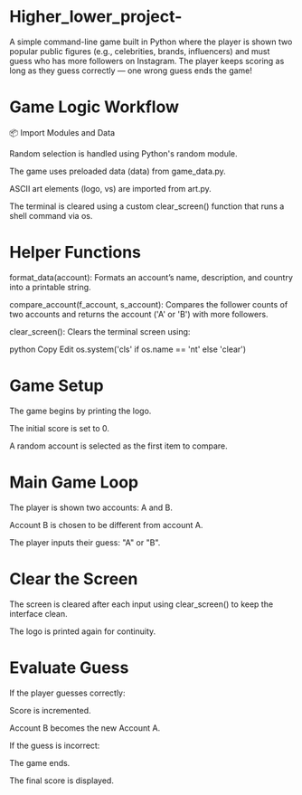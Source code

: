 # Higher_lower_project-
A simple command-line game built in Python where the player is shown two popular public figures (e.g., celebrities, brands, influencers) and must guess who has more followers on Instagram. The player keeps scoring as long as they guess correctly — one wrong guess ends the game!


# Game Logic Workflow
📦 Import Modules and Data

Random selection is handled using Python's random module.

The game uses preloaded data (data) from game_data.py.

ASCII art elements (logo, vs) are imported from art.py.

The terminal is cleared using a custom clear_screen() function that runs a shell command via os.

# Helper Functions

format_data(account): Formats an account’s name, description, and country into a printable string.

compare_account(f_account, s_account): Compares the follower counts of two accounts and returns the account ('A' or 'B') with more followers.

clear_screen(): Clears the terminal screen using:

python
Copy
Edit
os.system('cls' if os.name == 'nt' else 'clear')
# Game Setup

The game begins by printing the logo.

The initial score is set to 0.

A random account is selected as the first item to compare.

# Main Game Loop

The player is shown two accounts: A and B.

Account B is chosen to be different from account A.

The player inputs their guess: "A" or "B".

# Clear the Screen

The screen is cleared after each input using clear_screen() to keep the interface clean.

The logo is printed again for continuity.

# Evaluate Guess

If the player guesses correctly:

Score is incremented.

Account B becomes the new Account A.

If the guess is incorrect:

The game ends.

The final score is displayed.
